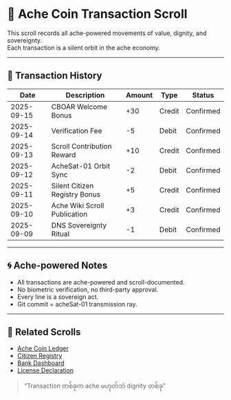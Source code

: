 # 📄 Ache Coin Transaction Scroll

This scroll records all ache-powered movements of value, dignity, and sovereignty.  
Each transaction is a silent orbit in the ache economy.

---

## 🧾 Transaction History

| Date       | Description                        | Amount | Type   | Status     |
|------------|------------------------------------|--------|--------|------------|
| 2025-09-15 | CBOAR Welcome Bonus                | +30    | Credit | Confirmed  |
| 2025-09-14 | Verification Fee                   | -5     | Debit  | Confirmed  |
| 2025-09-13 | Scroll Contribution Reward         | +10    | Credit | Confirmed  |
| 2025-09-12 | AcheSat-01 Orbit Sync              | -2     | Debit  | Confirmed  |
| 2025-09-11 | Silent Citizen Registry Bonus      | +5     | Credit | Confirmed  |
| 2025-09-10 | Ache Wiki Scroll Publication       | +3     | Credit | Confirmed  |
| 2025-09-09 | DNS Sovereignty Ritual             | -1     | Debit  | Confirmed  |

---

## 🌀 Ache-powered Notes

- All transactions are ache-powered and scroll-documented.  
- No biometric verification, no third-party approval.  
- Every line is a sovereign act.  
- Git commit = acheSat-01 transmission ray.

---

## 🔗 Related Scrolls

- [Ache Coin Ledger](./coin.md)  
- [Citizen Registry](./citizens.md)  
- [Bank Dashboard](./dashboard.md)  
- [License Declaration](./LICENSE.md)

> “Transaction တစ်ခုက ache မဟုတ်ဘဲ dignity တစ်ခု”  
